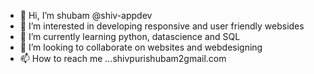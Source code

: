 - 👋 Hi, I’m shubam @shiv-appdev
- 👀 I’m interested in developing responsive and user friendly websides
- 🌱 I’m currently learning python, datascience and SQL
- 💞️ I’m looking to collaborate on websites and webdesigning
- 📫 How to reach me ...shivpurishubam2gmail.com

<!---
shiv-appdev/shiv-appdev is a ✨ special ✨ repository because its `README.md` (this file) appears on your GitHub profile.
You can click the Preview link to take a look at your changes.
--->
